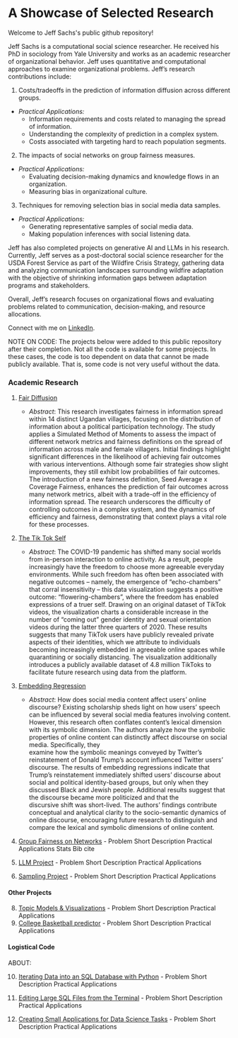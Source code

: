 # A Showcase of Selected Research 

Welcome to Jeff Sachs's public github repository! 

Jeff Sachs is a computational social science researcher. He received his PhD in sociology from Yale University and works as an academic researcher of organizational behavior. Jeff uses quantitative and computational approaches to examine organizational problems. Jeff’s research contributions include: 

 1. Costs/tradeoffs in the prediction of information diffusion across different groups.
   * _Practical Applications:_
        - Information requirements and costs related to managing the spread of information.
        - Understanding the complexity of prediction in a complex system.
        - Costs associated with targeting hard to reach population segments.
    
 2. The impacts of social networks on group fairness measures.
   * _Practical Applications:_ 
        - Evaluating decision-making dynamics and knowledge flows in an organization.
        - Measuring bias in organizational culture.
    
 3. Techniques for removing selection bias in social media data samples.
   * _Practical Applications:_ 
        - Generating representative samples of social media data. 
        - Making population inferences with social listening data. 

Jeff has also completed projects on generative AI and LLMs in his research. Currently, Jeff serves as a post-doctoral social science researcher for the USDA Forest Service as part of the Wildfire Crisis Strategy, gathering data and analyzing communication landscapes surrounding wildfire adaptation with the objective of shrinking information gaps between adaptation programs and stakeholders. 

Overall, Jeff’s research focuses on organizational flows and evaluating problems related to communication, decision-making, and resource allocations.

Connect with me on [LinkedIn](https://www.linkedin.com/in/jeffrey-sachs/).


NOTE ON CODE:
The projects below were added to this public repository after their completion. Not all the code is available for some projects. In these cases, the code is too dependent on data that cannot be made publicly available. That is, some code is not very useful without the data.


### Academic Research 

1. [Fair Diffusion](https://github.com/jsachs802/research_overview/blob/main/fair_diffusion/fair_diff_readme.md)
   - _Abstract_:
   This research investigates fairness in information spread within 14 distinct Ugandan villages, focusing on
   the distribution of information about a political participation technology. The study applies a Simulated
   Method of Moments to assess the impact of different network metrics and fairness definitions on the
   spread of information across male and female villagers. Initial findings highlight significant differences
   in the likelihood of achieving fair outcomes with various interventions. Although some fair strategies
   show slight improvements, they still exhibit low probabilities of fair outcomes. The introduction of a
   new fairness definition, Seed Average x Coverage Fairness, enhances the prediction of fair outcomes
   across many network metrics, albeit with a trade-off in the efficiency of information spread. The research
   underscores the difficulty of controlling outcomes in a complex system, and the dynamics of efficiency
   and fairness, demonstrating that context plays a vital role for these processes. 

3. [The Tik Tok Self](https://github.com/jsachs802/research_overview/blob/main/tiktokself/tiktok_readme.md)
   - _Abstract_: The COVID-19 pandemic has shifted many social worlds from in-person interaction to online activity. As a result, people increasingly have the freedom to choose more agreeable everyday environments. While     such freedom has often been associated with negative outcomes – namely, the emergence of “echo-chambers” that corral insensitivity – this data visualization suggests a positive outcome: “flowering-chambers”, where the     freedom has enabled expressions of a truer self. Drawing on an original dataset of TikTok videos, the visualization charts a considerable increase in the number of “coming out” gender identity and sexual orientation       videos during the latter three quarters of 2020. These results suggests that many TikTok users have publicly revealed private aspects of their identities, which we attribute to individuals becoming increasingly            embedded in agreeable online spaces while quarantining or socially distancing. The visualization additionally introduces a publicly available dataset of 4.8 million TikToks to facilitate future research using data from    the platform.

5. [Embedding Regression](https://github.com/jsachs802/research_overview/blob/main/embedding_reg/embed_reg_readme.md)
   - _Abstract_: How does social media content affect users’ online discourse? Existing scholarship sheds light on how users’ speech can be influenced by several social media features involving content. However, this         research often conflates content’s lexical dimension with its symbolic dimension. The authors analyze how the symbolic properties of online content can distinctly affect discourse on social media. Specifically, they    
   examine how the symbolic meanings conveyed by Twitter’s reinstatement of Donald Trump’s account influenced Twitter users’ discourse. The results of embedding regressions indicate that Trump’s reinstatement immediately     shifted users’ discourse about social and political identity-based groups, but only when they discussed Black and Jewish people. Additional results suggest that the discourse became more politicized and that the    
   discursive shift was short-lived. The authors’ findings contribute conceptual and analytical clarity to the socio-semantic dynamics of online discourse, encouraging future research to distinguish and compare the           lexical and symbolic dimensions of online content. 
  
6. [Group Fairness on Networks](https://github.com/jsachs802/research_overview/blob/main/fair_diffusion/fair_diff_readme.md) - Problem
   Short Description
   Practical Applications
   Stats
   Bib cite

  
8. [LLM Project](https://github.com/jsachs802/research_overview/blob/main/llm_duality/llm_duality_readme.md) - Problem
   Short Description
   Practical Applications
9. [Sampling Project](https://github.com/jsachs802/research_overview/blob/main/orthogonal_sampling/orthogonal_readme.md) - Problem
   Short Description
   Practical Applications


#### Other Projects 
8. [Topic Models & Visualizations](https://github.com/jsachs802/research_overview/blob/main/orthogonal_sampling/orthogonal_readme.md) - Problem
   Short Description
   Practical Applications
9. [College Basketball predictor](https://github.com/jsachs802/research_overview/blob/main/orthogonal_sampling/orthogonal_readme.md) - Problem
   Short Description
   Practical Applications

#### Logistical Code

ABOUT:

10. [Iterating Data into an SQL Database with Python](https://github.com/jsachs802/research_overview/blob/main/orthogonal_sampling/orthogonal_readme.md) - Problem
   Short Description
   Practical Applications

11. [Editing Large SQL Files from the Terminal](https://github.com/jsachs802/research_overview/blob/main/orthogonal_sampling/orthogonal_readme.md) - Problem
   Short Description
   Practical Applications

12. [Creating Small Applications for Data Science Tasks](https://github.com/jsachs802/research_overview/blob/main/orthogonal_sampling/orthogonal_readme.md) - Problem
   Short Description
   Practical Applications





